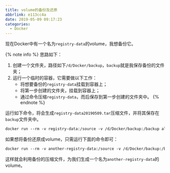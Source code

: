 ```yaml
---
title: volume的备份及还原
abbrlink: e113cc4a
date: 2019-05-09 09:17:23
categories:
  - Docker
---
```


现在Docker中有一个名为`registry-data`的volume，我想备份它。

{% note info %}
思路如下：
1. 创建一个文件夹，路径如下`/d/Docker/backup`，`backup`就是我保存备份的文件夹；
2. 运行一个临时的容器，它需要做以下工作：
    - 将想要备份的`registry-data`挂载到容器上；
    - 将第一步创建的文件夹，挂载到容器上；
    - 通过命令压缩`registry-data`，而后保存到第一步创建的文件夹中。
{% endnote %}

运行如下命令，将会生成`registry-data20190509.tar`压缩文件，并将其保存在`backup`文件夹中。

```md
docker run --rm -v registry-data:/source -v /d/Docker/backup:/backup alpine sh -c "cd /source && tar cvf /backup/registry-data20190509.tar ."
```

如果想将备份还原成volume，只需运行下面的命令即可：

```md
docker run --rm -v another-registry-data:/source -v /d/Docker/backup:/backup alpine sh -c "cd /source && tar xvf /backup/registry-data20190509.tar ."
```

这样就会利用备份的压缩文件，为我们生成一个名为`another-registry-data`的volume。
